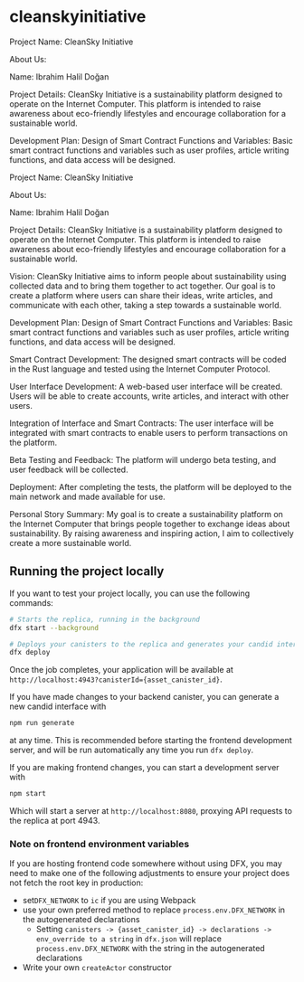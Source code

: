 # cleanskyinitiative


Project Name: CleanSky Initiative

About Us:

Name: Ibrahim Halil Doğan

Project Details:
CleanSky Initiative is a sustainability platform designed to operate on the Internet Computer. This platform is intended to raise awareness about eco-friendly lifestyles and encourage collaboration for a sustainable world.

Development Plan:
Design of Smart Contract Functions and Variables: Basic smart contract functions and variables such as user profiles, article writing functions, and data access will be designed.


Project Name: CleanSky Initiative

About Us:

Name: Ibrahim Halil Doğan

Project Details:
CleanSky Initiative is a sustainability platform designed to operate on the Internet Computer. This platform is intended to raise awareness about eco-friendly lifestyles and encourage collaboration for a sustainable world.

Vision:
CleanSky Initiative aims to inform people about sustainability using collected data and to bring them together to act together. Our goal is to create a platform where users can share their ideas, write articles, and communicate with each other, taking a step towards a sustainable world.

Development Plan:
Design of Smart Contract Functions and Variables: Basic smart contract functions and variables such as user profiles, article writing functions, and data access will be designed.

Smart Contract Development: The designed smart contracts will be coded in the Rust language and tested using the Internet Computer Protocol.

User Interface Development: A web-based user interface will be created. Users will be able to create accounts, write articles, and interact with other users.

Integration of Interface and Smart Contracts: The user interface will be integrated with smart contracts to enable users to perform transactions on the platform.

Beta Testing and Feedback: The platform will undergo beta testing, and user feedback will be collected.

Deployment: After completing the tests, the platform will be deployed to the main network and made available for use.

Personal Story Summary:
My goal is to create a sustainability platform on the Internet Computer that brings people together to exchange ideas about sustainability. By raising awareness and inspiring action, I aim to collectively create a more sustainable world.

## Running the project locally

If you want to test your project locally, you can use the following commands:

```bash
# Starts the replica, running in the background
dfx start --background

# Deploys your canisters to the replica and generates your candid interface
dfx deploy
```

Once the job completes, your application will be available at `http://localhost:4943?canisterId={asset_canister_id}`.

If you have made changes to your backend canister, you can generate a new candid interface with

```bash
npm run generate
```

at any time. This is recommended before starting the frontend development server, and will be run automatically any time you run `dfx deploy`.

If you are making frontend changes, you can start a development server with

```bash
npm start
```

Which will start a server at `http://localhost:8080`, proxying API requests to the replica at port 4943.

### Note on frontend environment variables

If you are hosting frontend code somewhere without using DFX, you may need to make one of the following adjustments to ensure your project does not fetch the root key in production:

- set`DFX_NETWORK` to `ic` if you are using Webpack
- use your own preferred method to replace `process.env.DFX_NETWORK` in the autogenerated declarations
  - Setting `canisters -> {asset_canister_id} -> declarations -> env_override to a string` in `dfx.json` will replace `process.env.DFX_NETWORK` with the string in the autogenerated declarations
- Write your own `createActor` constructor
